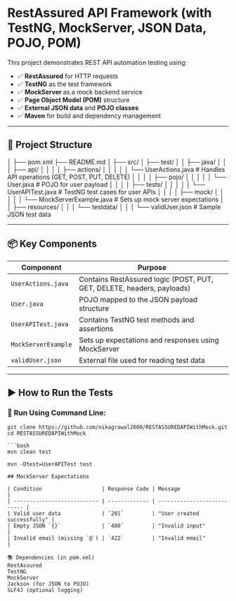 # RestAssured API Framework (with TestNG, MockServer, JSON Data, POJO, POM)

This project demonstrates REST API automation testing using:
- ✅ **RestAssured** for HTTP requests
- ✅ **TestNG** as the test framework
- ✅ **MockServer** as a mock backend service
- ✅ **Page Object Model (POM)** structure
- ✅ **External JSON data** and **POJO classes**
- ✅ **Maven** for build and dependency management

---

## 📁 Project Structure

│
├── pom.xml
├── README.md
│
├── src/
│ ├── test/
│ │ ├── java/
│ │ │ ├── api/
│ │ │ │ ├── actions/
│ │ │ │ │ └── UserActions.java # Handles API operations (GET, POST, PUT, DELETE)
│ │ │ │ ├── pojo/
│ │ │ │ │ └── User.java # POJO for user payload
│ │ │ │ ├── tests/
│ │ │ │ │ └── UserAPITest.java # TestNG test cases for user APIs
│ │ │ │ ├── mock/
│ │ │ │ │ └── MockServerExample.java # Sets up mock server expectations
│ │ ├── resources/
│ │ │ └── testdata/
│ │ │ └── validUser.json # Sample JSON test data


---

## 📦 Key Components

| Component            | Purpose                                                                 |
|---------------------|-------------------------------------------------------------------------|
| `UserActions.java`  | Contains RestAssured logic (POST, PUT, GET, DELETE, headers, payloads)  |
| `User.java`         | POJO mapped to the JSON payload structure                               |
| `UserAPITest.java`  | Contains TestNG test methods and assertions                             |
| `MockServerExample` | Sets up expectations and responses using MockServer                     |
| `validUser.json`    | External file used for reading test data                                |

---

## ▶️ How to Run the Tests

### 🧪 Run Using Command Line:
```First Time setup
git clone https://github.com/nikagrawal2000/RESTASSUREDAPIWithMock.git
cd RESTASSUREDAPIWithMock

```bash
mvn clean test

mvn -Dtest=UserAPITest test

## MockServer Expectations

| Condition                   | Response Code | Message                     |
| --------------------------- | ------------- | --------------------------- |
| Valid user data             | `201`         | "User created successfully" |
| Empty JSON `{}`             | `400`         | "Invalid input"             |
| Invalid email (missing `@`) | `422`         | "Invalid email"             |

📚 Dependencies (in pom.xml)
RestAssured
TestNG
MockServer
Jackson (for JSON to POJO)
SLF4J (optional logging)
